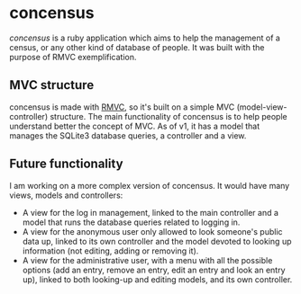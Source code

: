concensus
==========
*concensus* is a ruby application which aims to help the management of a census, or any other kind of database
of people. It was built with the purpose of RMVC exemplification.

MVC structure
--------
concensus is made with [RMVC](http://github.com/unrar/rmvc), so it's built on a simple MVC (model-view-controller) structure.
The main functionality of concensus is to help people understand better the concept of MVC. 
As of v1, it has a model that manages the SQLite3 database queries, a controller and a view. 

Future functionality
---------
I am working on a more complex version of concensus. It would have many views, models and controllers:

* A view for the log in management, linked to the main controller and a model that runs the database queries related to logging in.
* A view for the anonymous user only allowed to look someone's public data up, linked to its own controller and the model devoted to looking up information (not editing, adding or removing it).
* A view for the administrative user, with a menu with all the possible options (add an entry, remove an entry, edit an entry and look an entry up), linked to both looking-up and editing models, and its own controller.